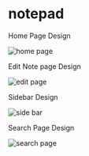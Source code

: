 # notepad

Home Page Design

![home page](images/homepage.png)

Edit Note page Design

![edit page](images/editpage.png)

Sidebar Design

![side bar](images/sidebar.png)

Search Page Design

![search page](images/search.png)
